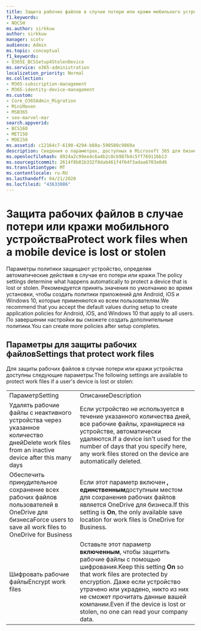 ```yaml
---
title: Защита рабочих файлов в случае потери или кражи мобильного устройства
f1.keywords:
- NOCSH
ms.author: sirkkuw
author: sirkkuw
manager: scotv
audience: Admin
ms.topic: conceptual
f1_keywords:
- O365E_BCSSetup4StolenDevice
ms.service: o365-administration
localization_priority: Normal
ms.collection:
- M365-subscription-management
- M365-identity-device-management
ms.custom:
- Core_O365Admin_Migration
- MiniMaven
- MSB365
- seo-marvel-mar
search.appverid:
- BCS160
- MET150
- MOE150
ms.assetid: c12164c7-6190-4294-b88a-590580c9869a
description: Сведения о параметрах, доступных в Microsoft 365 для бизнеса, для защиты рабочих файлов в случае потери или кражи устройства пользователя.
ms.openlocfilehash: 8924a2c99ee4c6a4b2c0cb987b4c5ff76911bb13
ms.sourcegitcommit: 2614f8b81b332f8dab461f4f64f3adaa6703e0d6
ms.translationtype: MT
ms.contentlocale: ru-RU
ms.lasthandoff: 04/21/2020
ms.locfileid: "43633086"
---
```

# <a name="protect-work-files-when-a-mobile-device-is-lost-or-stolen"></a><span data-ttu-id="fa85a-103">Защита рабочих файлов в случае потери или кражи мобильного устройства</span><span class="sxs-lookup"><span data-stu-id="fa85a-103">Protect work files when a mobile device is lost or stolen</span></span>

<span data-ttu-id="fa85a-104">Параметры политики защищают устройство, определяя автоматические действия в случае его потери или кражи.</span><span class="sxs-lookup"><span data-stu-id="fa85a-104">The policy settings determine what happens automatically to protect a device that is lost or stolen.</span></span> <span data-ttu-id="fa85a-105">Рекомендуется принять значения по умолчанию во время установки, чтобы создать политики приложений для Android, iOS и Windows 10, которые применяются ко всем пользователям.</span><span class="sxs-lookup"><span data-stu-id="fa85a-105">We recommend that you accept the default values during setup to create application policies for Android, iOS, and Windows 10 that apply to all users.</span></span> <span data-ttu-id="fa85a-106">По завершении настройки вы сможете создать дополнительные политики.</span><span class="sxs-lookup"><span data-stu-id="fa85a-106">You can create more policies after setup completes.</span></span>
  
## <a name="settings-that-protect-work-files"></a><span data-ttu-id="fa85a-107">Параметры для защиты рабочих файлов</span><span class="sxs-lookup"><span data-stu-id="fa85a-107">Settings that protect work files</span></span>

<span data-ttu-id="fa85a-108">Для защиты рабочих файлов в случае потери или кражи устройства доступны следующие параметры:</span><span class="sxs-lookup"><span data-stu-id="fa85a-108">The following settings are available to protect work files if a user's device is lost or stolen:</span></span>
  
|||
|:-----|:-----|
|<span data-ttu-id="fa85a-109">Параметр</span><span class="sxs-lookup"><span data-stu-id="fa85a-109">Setting</span></span>  <br/> |<span data-ttu-id="fa85a-110">Описание</span><span class="sxs-lookup"><span data-stu-id="fa85a-110">Description</span></span>  <br/> |
|<span data-ttu-id="fa85a-111">Удалять рабочие файлы с неактивного устройства через указанное количество дней</span><span class="sxs-lookup"><span data-stu-id="fa85a-111">Delete work files from an inactive device after this many days</span></span>  <br/> |<span data-ttu-id="fa85a-112">Если устройство не используется в течение указанного количества дней, все рабочие файлы, хранящиеся на устройстве, автоматически удаляются.</span><span class="sxs-lookup"><span data-stu-id="fa85a-112">If a device isn't used for the number of days that you specify here, any work files stored on the device are automatically deleted.</span></span>  <br/> |
|<span data-ttu-id="fa85a-113">Обеспечить принудительное сохранение всех рабочих файлов пользователей в OneDrive для бизнеса</span><span class="sxs-lookup"><span data-stu-id="fa85a-113">Force users to save all work files to OneDrive for Business</span></span>  <br/> |<span data-ttu-id="fa85a-114">Если этот параметр включен **, единственным**доступным местом для сохранения рабочих файлов является OneDrive для бизнеса.</span><span class="sxs-lookup"><span data-stu-id="fa85a-114">If this setting is **On**, the only available save location for work files is OneDrive for Business.</span></span>  <br/> |
|<span data-ttu-id="fa85a-115">Шифровать рабочие файлы</span><span class="sxs-lookup"><span data-stu-id="fa85a-115">Encrypt work files</span></span>  <br/> |<span data-ttu-id="fa85a-116">Оставьте этот параметр **включенным**, чтобы защитить рабочие файлы с помощью шифрования.</span><span class="sxs-lookup"><span data-stu-id="fa85a-116">Keep this setting **On** so that work files are protected by encryption.</span></span> <span data-ttu-id="fa85a-117">Даже если устройство утрачено или украдено, никто из них не сможет прочитать данные вашей компании.</span><span class="sxs-lookup"><span data-stu-id="fa85a-117">Even if the device is lost or stolen, no one can read your company data.</span></span>  <br/> |
   

